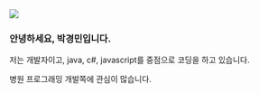 
<img src="https://capsule-render.vercel.app/api?type=wave&color=auto&height=300&section=header&text=KyungMin%20GitHub&fontSize=90" />


### 안녕하세요, 박경민입니다. 

저는 개발자이고, java, c#, javascript를 중점으로 코딩을 하고 있습니다.

병원 프로그래밍 개발쪽에 관심이 많습니다.

